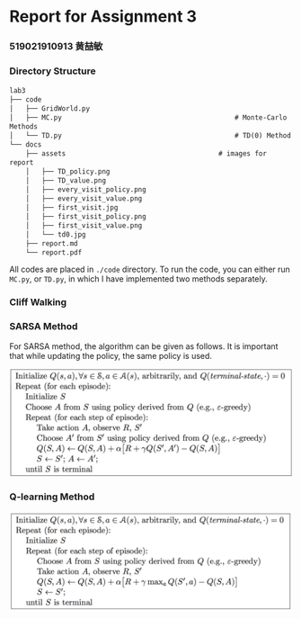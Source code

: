 # Report for Assignment 3

### 519021910913 黄喆敏

### Directory Structure

````
lab3
├── code
│   ├── GridWorld.py	
│   ├── MC.py											# Monte-Carlo Methods
│   └── TD.py											# TD(0) Method
└── docs
    ├── assets										# images for report
    │   ├── TD_policy.png
    │   ├── TD_value.png
    │   ├── every_visit_policy.png
    │   ├── every_visit_value.png
    │   ├── first_visit.jpg
    │   ├── first_visit_policy.png
    │   ├── first_visit_value.png
    │   └── td0.jpg
    ├── report.md
    └── report.pdf
````

All codes are placed in `./code` directory. To run the code, you can either run `MC.py`, or `TD.py`, in which I have implemented two methods separately.



### Cliff Walking





### SARSA Method

For SARSA method, the algorithm can be given as follows. It is important that while updating the policy, the same policy is used.

![sarsa](./assets/sarsa.png)



### Q-learning Method

![qlearning](./assets/qlearning.png)

